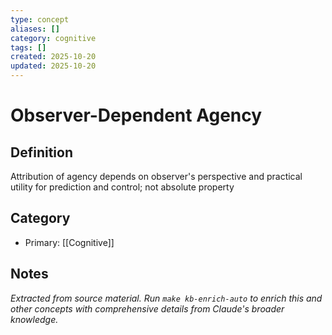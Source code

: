 ```yaml
---
type: concept
aliases: []
category: cognitive
tags: []
created: 2025-10-20
updated: 2025-10-20
---
```


# Observer-Dependent Agency

## Definition

Attribution of agency depends on observer's perspective and practical utility for prediction and control; not absolute property

## Category

- Primary: [[Cognitive]]

## Notes

*Extracted from source material. Run `make kb-enrich-auto` to enrich this and other concepts with comprehensive details from Claude's broader knowledge.*
